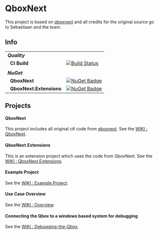 # QboxNext
This project is based on [qboxnext](https://bitbucket.org/qboxnext/qboxnext) and all credits for the original source go to Sebastiaan and the team.


## Info
| | |
| --- | --- |
| ***Quality*** | &nbsp; |
| &nbsp;&nbsp;**CI Build** | [![Build Status](https://stef.visualstudio.com/QboxNext/_apis/build/status/QboxNext%20-%20CI?branchName=master)](https://stef.visualstudio.com/QboxNext/_build/latest?definitionId=18?branchName=master) |
| |
| ***NuGet*** | &nbsp; |
| &nbsp;&nbsp;**QboxNext** | [![NuGet Badge](https://buildstats.info/nuget/QboxNext)](https://www.nuget.org/packages/QboxNext) |
| &nbsp;&nbsp;**QboxNext.Extensions** | [![NuGet Badge](https://buildstats.info/nuget/QboxNext.Extensions)](https://www.nuget.org/packages/QboxNext.Extensions) |


## Projects

#### QboxNext
This project includes all original c# code from [qboxnext](https://bitbucket.org/qboxnext/qboxnext).
See the [WIKI : QboxNext](https://github.com/StefH/QboxNext/wiki/QboxNext).

#### QboxNext.Extensions
This is an extension project which uses the code from QboxNext.
See the [WIKI : QboxNext.Extensions](https://github.com/StefH/QboxNext/wiki/QboxNext.Extensions).

#### Example Project
See the [WIKI : Example Project](https://github.com/StefH/QboxNext/wiki/Example-Project).

#### Use Case Overview
See the [WIKI : Overview](https://github.com/StefH/QboxNext/wiki/Overview).

#### Connecting the Qbox to a windows based system for debugging
See the [WIKI : Debugging-the-Qbox](https://github.com/StefH/QboxNext/wiki/Debugging-the-Qbox).